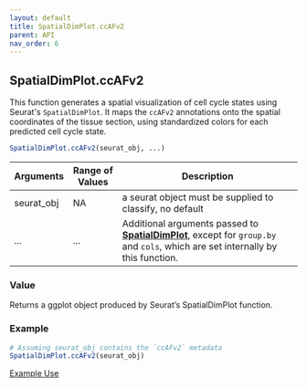 ```yaml
---
layout: default
title: SpatialDimPlot.ccAFv2
parent: API
nav_order: 6
---
```

## SpatialDimPlot.ccAFv2

This function generates a spatial visualization of cell cycle states
using Seurat's `SpatialDimPlot`. It maps the `ccAFv2` annotations onto
the spatial coordinates of the tissue section, using standardized colors
for each predicted cell cycle state.

``` r         
SpatialDimPlot.ccAFv2(seurat_obj, ...)
```

| Arguments  | Range of Values | Description                                                                                                                                                                           |
|---------------|--------------------|--------------------------------------|
| seurat_obj | NA              | a seurat object must be supplied to classify, no default                                                                                                                              |
| ...        | ...             | Additional arguments passed to [**SpatialDimPlot**](https://satijalab.org/seurat/reference/spatialplot), except for `group.by` and `cols`, which are set internally by this function. |

### Value

Returns a ggplot object produced by Seurat’s SpatialDimPlot
function.

### Example

``` r
# Assuming seurat_obj contains the `ccAFv2` metadata
SpatialDimPlot.ccAFv2(seurat_obj)
```

[Example
Use](https://plaisier-lab.github.io/ccafv2_Rv2/src/spatial.html#plotting-cell-cycle-states-onto-images)
